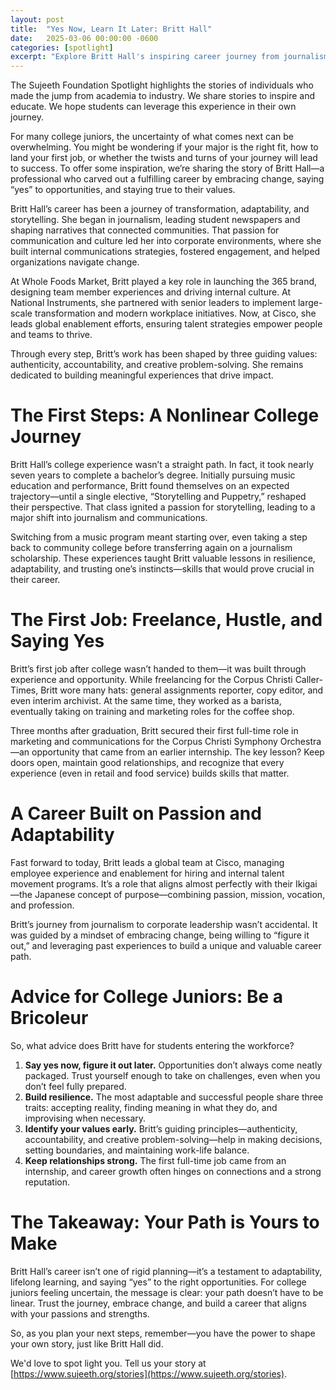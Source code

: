 ```yaml
---
layout: post
title:  "Yes Now, Learn It Later: Britt Hall"
date:   2025-03-06 00:00:00 -0600
categories: [spotlight]
excerpt: "Explore Britt Hall's inspiring career journey from journalism to corporate leadership. Learn how adaptability, resilience, and strategic networking helped her succeed. Discover practical tips for students on building experience, embracing change, and aligning their careers with their passions and strengths."
---
```

The Sujeeth Foundation Spotlight highlights the stories of individuals who made the jump from academia to industry.  We share stories to inspire and educate.  We hope students can leverage this experience in their own journey.

For many college juniors, the uncertainty of what comes next can be overwhelming. You might be wondering if your major is the right fit, how to land your first job, or whether the twists and turns of your journey will lead to success. To offer some inspiration, we’re sharing the story of Britt Hall—a professional who carved out a fulfilling career by embracing change, saying “yes” to opportunities, and staying true to their values.

Britt Hall’s career has been a journey of transformation, adaptability, and storytelling. She began in journalism, leading student newspapers and shaping narratives that connected communities. That passion for communication and culture led her into corporate environments, where she built internal communications strategies, fostered engagement, and helped organizations navigate change.

At Whole Foods Market, Britt played a key role in launching the 365 brand, designing team member experiences and driving internal culture. At National Instruments, she partnered with senior leaders to implement large-scale transformation and modern workplace initiatives. Now, at Cisco, she leads global enablement efforts, ensuring talent strategies empower people and teams to thrive.

Through every step, Britt’s work has been shaped by three guiding values: authenticity, accountability, and creative problem-solving. She remains dedicated to building meaningful experiences that drive impact.

# The First Steps: A Nonlinear College Journey
Britt Hall’s college experience wasn’t a straight path. In fact, it took nearly seven years to complete a bachelor’s degree. Initially pursuing music education and performance, Britt found themselves on an expected trajectory—until a single elective, “Storytelling and Puppetry,” reshaped their perspective. That class ignited a passion for storytelling, leading to a major shift into journalism and communications.

Switching from a music program meant starting over, even taking a step back to community college before transferring again on a journalism scholarship. These experiences taught Britt valuable lessons in resilience, adaptability, and trusting one’s instincts—skills that would prove crucial in their career.

# The First Job: Freelance, Hustle, and Saying Yes
Britt’s first job after college wasn’t handed to them—it was built through experience and opportunity. While freelancing for the Corpus Christi Caller-Times, Britt wore many hats: general assignments reporter, copy editor, and even interim archivist. At the same time, they worked as a barista, eventually taking on training and marketing roles for the coffee shop.

Three months after graduation, Britt secured their first full-time role in marketing and communications for the Corpus Christi Symphony Orchestra—an opportunity that came from an earlier internship. The key lesson? Keep doors open, maintain good relationships, and recognize that every experience (even in retail and food service) builds skills that matter.

# A Career Built on Passion and Adaptability
Fast forward to today, Britt leads a global team at Cisco, managing employee experience and enablement for hiring and internal talent movement programs. It’s a role that aligns almost perfectly with their Ikigai—the Japanese concept of purpose—combining passion, mission, vocation, and profession.

Britt’s journey from journalism to corporate leadership wasn’t accidental. It was guided by a mindset of embracing change, being willing to “figure it out,” and leveraging past experiences to build a unique and valuable career path.

# Advice for College Juniors: Be a Bricoleur
So, what advice does Britt have for students entering the workforce?
1. **Say yes now, figure it out later.** Opportunities don’t always come neatly packaged. Trust yourself enough to take on challenges, even when you don’t feel fully prepared.
2. **Build resilience.** The most adaptable and successful people share three traits: accepting reality, finding meaning in what they do, and improvising when necessary.
3. **Identify your values early.** Britt’s guiding principles—authenticity, accountability, and creative problem-solving—help in making decisions, setting boundaries, and maintaining work-life balance.
4. **Keep relationships strong.** The first full-time job came from an internship, and career growth often hinges on connections and a strong reputation.

# The Takeaway: Your Path is Yours to Make
Britt Hall’s career isn’t one of rigid planning—it’s a testament to adaptability, lifelong learning, and saying “yes” to the right opportunities. For college juniors feeling uncertain, the message is clear: your path doesn’t have to be linear. Trust the journey, embrace change, and build a career that aligns with your passions and strengths.

So, as you plan your next steps, remember—you have the power to shape your own story, just like Britt Hall did.

We'd love to spot light you.  Tell us your story at [https://www.sujeeth.org/stories](https://www.sujeeth.org/stories).
